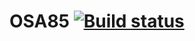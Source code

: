 # OSA85 [![Build status](https://ci.appveyor.com/api/projects/status/3556jpwpiail17un?svg=true)](https://ci.appveyor.com/project/OSA85/aqa-patterns-2)
